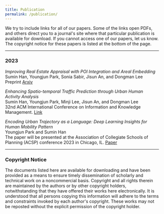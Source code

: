 ```yaml
---
title: Publication
permalink: /publication/
---
```


We try to include links for all of our papers. Some of the links open PDFs, and others direct you to a journal's site where that particular publication is available for download. If you cannot access one of our papers, let us know. The copyright notice for these papers is listed at the bottom of the page.

<hr>

### 2023

_Improving Real Estate Appraisal with POI Integration and Areal Embedding_ <br>
Sumin Han, Youngjun Park, Sonia Sabir, Jisun An, and Dongman Lee <br>
Preprint [Arxiv](https://arxiv.org/abs/2311.11812)


_Enhancing Spatio-temporal Traffic Prediction through Urban Human Activity Analysis_ <br>
Sumin Han, Youngjun Park, Minji Lee, Jisun An, and Dongman Lee <br>
 32nd ACM International Conference on Information and Knowledge Management. [Link](https://dl.acm.org/doi/abs/10.1145/3583780.3614867)


_Encoding Urban Trajectory as a Language: Deep Learning Insights for Human Mobility Pattern_<br>
Youngjun Park and Sumin Han<br>
The paper will be presented at the Association of Collegiate Schools of Planning (ACSP) conference 2023 in Chicago, IL. [Paper](/documents/2023_ACSP.pdf)


<hr>

### Copyright Notice

The documents listed here are available for downloading and have been provided as a means to ensure timely dissemination of scholarly and technical work on a noncommercial basis. Copyright and all rights therein are maintained by the authors or by other copyright holders, notwithstanding that they have offered their works here electronically. It is understood that all persons copying this information will adhere to the terms and constraints invoked by each author's copyright. These works may not be reposted without the explicit permission of the copyright holder.
